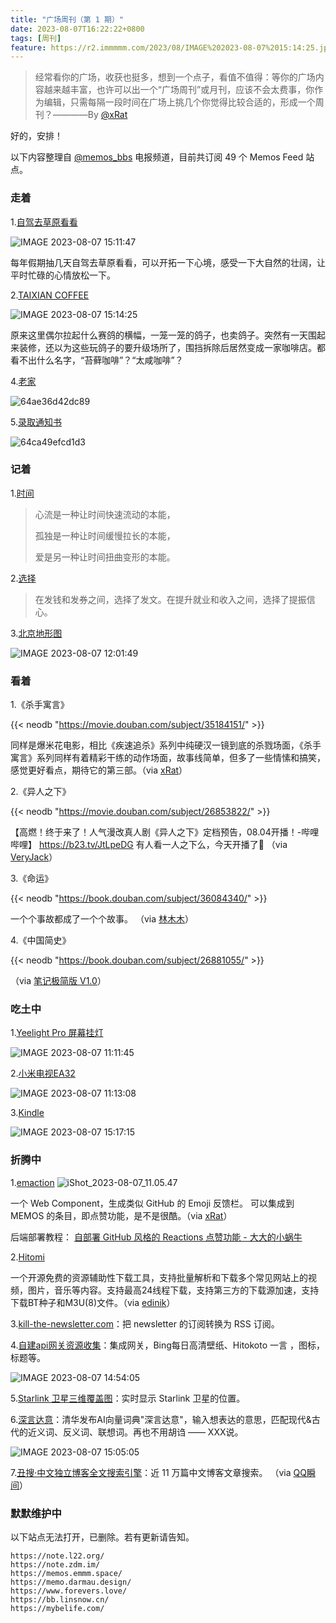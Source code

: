 ```yaml
---
title: "广场周刊（第 1 期）"
date: 2023-08-07T16:22:22+0800
tags: [周刊]
feature: https://r2.immmmm.com/2023/08/IMAGE%202023-08-07%2015:14:25.jpg
---
```


> 经常看你的广场，收获也挺多，想到一个点子，看值不值得：等你的广场内容越来越丰富，也许可以出一个“广场周刊”或月刊，应该不会太费事，你作为编辑，只需每隔一段时间在广场上挑几个你觉得比较合适的，形成一个周刊？————By [@xRat](https://www.xrat.net/)

好的，安排！

<!--more-->

以下内容整理自 [@memos_bbs](https://t.me/memos_bbs) 电报频道，目前共订阅 49 个 Memos Feed 站点。

### 走着

1.[自驾去草原看看](https://memos.xrat.net/m/333)

![IMAGE 2023-08-07 15:11:47](https://r2.immmmm.com/2023/08/IMAGE%202023-08-07%2015:11:47.jpg)

每年假期抽几天自驾去草原看看，可以开拓一下心境，感受一下大自然的壮阔，让平时忙碌的心情放松一下。

2.[TAIXIAN COFFEE](http://b.lms.im/m/77)

![IMAGE 2023-08-07 15:14:25](https://r2.immmmm.com/2023/08/IMAGE%202023-08-07%2015:14:25.jpg)

原来这里偶尔拉起什么赛鸽的横幅，一笼一笼的鸽子，也卖鸽子。突然有一天围起来装修，还以为这些玩鸽子的要升级场所了，围挡拆除后居然变成一家咖啡店。都看不出什么名字，“苔藓咖啡”？“太咸咖啡”？

4.[老家](https://memos.usj.cc/m/52)

![64ae36d42dc89](https://r2.immmmm.com/2023/08/64ae36d42dc89.jpg)

5.[录取通知书](https://memos.usj.cc/m/62)

![64ca49efcd1d3](https://r2.immmmm.com/2023/08/64ca49efcd1d3.jpg)

### 记着

1.[时间](http://m.cooolr.cn/m/207)

> 心流是一种让时间快速流动的本能，
> 
> 孤独是一种让时间缓慢拉长的本能，
> 
> 爱是另一种让时间扭曲变形的本能。

2.[选择](http://m.cooolr.cn/m/201)

>在发钱和发券之间，选择了发文。在提升就业和收入之间，选择了提振信心。

3.[北京地形图](https://memos.xrat.net/m/338)

![IMAGE 2023-08-07 12:01:49](https://r2.immmmm.com/2023/08/IMAGE%202023-08-07%2012:01:49.jpg)

### 看着

1.《杀手寓言》

{{< neodb "https://movie.douban.com/subject/35184151/" >}}

同样是爆米花电影，相比《疾速追杀》系列中纯硬汉一镜到底的杀戮场面，《杀手寓言》系列同样有着精彩干练的动作场面，故事线简单，但多了一些情愫和搞笑，感觉更好看点，期待它的第三部。（via [xRat](https://memos.xrat.net/m/339)）

2.《异人之下》

{{< neodb "https://movie.douban.com/subject/26853822/" >}}

【高燃！终于来了！人气漫改真人剧《异人之下》定档预告，08.04开播！-哔哩哔哩】 <https://b23.tv/JtLpeDG> 有人看一人之下么，今天开播了🤨 （via [VeryJack](https://say.veryjack.com/m/152)）

3.《命运》

{{< neodb "https://book.douban.com/subject/36084340/" >}}

一个个事故都成了一个个故事。 （via [林木木](http://me.edui.fun/m/1688)）

4.《中国简史》

{{< neodb "https://book.douban.com/subject/26881055/" >}}

（via [笔记极简版 V1.0](https://memos.pipuwong.com/m/127)）

### 吃土中

1.[Yeelight Pro 屏幕挂灯](https://memos.vlieo.com/m/41)

![IMAGE 2023-08-07 11:11:45](https://r2.immmmm.com/2023/08/IMAGE%202023-08-07%2011:11:45.jpg)

2.[小米电视EA32](http://qzone.boyhu.cn/m/1190)

![IMAGE 2023-08-07 11:13:08](https://r2.immmmm.com/2023/08/IMAGE%202023-08-07%2011:13:08.jpg)

3.[Kindle](http://s.dusays.com/m/1464)

![IMAGE 2023-08-07 15:17:15](https://r2.immmmm.com/2023/08/IMAGE%202023-08-07%2015:17:15.jpg)

### 折腾中

1.[emaction](https://github.com/emaction/emaction.frontend) 
![iShot_2023-08-07_11.05.47](https://r2.immmmm.com/2023/08/iShot_2023-08-07_11.05.47.png)

一个 Web Component，生成类似 GitHub 的 Emoji 反馈栏。 可以集成到 MEMOS 的条目，即点赞功能，是不是很酷。（via [xRat](https://memos.xrat.net/m/340)）

后端部署教程： [自部署 GitHub 风格的 Reactions 点赞功能 - 大大的小蜗牛](https://eallion.com/self-hosted-github-flavored-reactions/) 

2.[Hitomi](https://github.com/KurtBestor/Hitomi-Downloader)

一个开源免费的资源辅助性下载工具，支持批量解析和下载多个常见网站上的视频，图片，音乐等内容。支持最高24线程下载，支持第三方的下载源加速，支持下载BT种子和M3U(8)文件。（via [edinik](http://memos.edinik.com/m/151)）

3.[kill-the-newsletter.com](https://kill-the-newsletter.com/)：把 newsletter 的订阅转换为 RSS 订阅。

4.[自建api网关资源收集](https://api.eallion.com/)：集成网关，Bing每日高清壁纸、Hitokoto 一言 ，图标，标题等。

![IMAGE 2023-08-07 14:54:05](https://r2.immmmm.com/2023/08/IMAGE%202023-08-07%2014:54:05.jpg)

5.[Starlink 卫星三维覆盖图](https://satellitemap.space/?constellation=starlink)：实时显示 Starlink 卫星的位置。

6.[深言达意](https://shenyandayi.com/)：清华发布AI向量词典"深言达意"，输入想表达的意思，匹配现代&古代的近义词、反义词、联想词。再也不用胡诌 —— XXX说。

![IMAGE 2023-08-07 15:05:05](https://r2.immmmm.com/2023/08/IMAGE%202023-08-07%2015:05:05.jpg)

7.[丑搜·中文独立博客全文搜索引擎](https://uglysearch.othing.xyz)：近 11 万篇中文博客文章搜索。 （via [QQ瞬间](http://qzone.boyhu.cn/m/1185)）

### 默默维护中

以下站点无法打开，已删除。若有更新请告知。

```
https://note.l22.org/
https://note.zdm.im/
https://memos.emmm.space/
https://memo.darmau.design/
https://www.forevers.love/
https://bb.linsnow.cn/
https://mybelife.com/
```